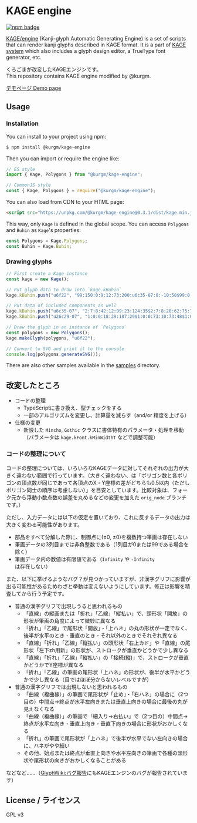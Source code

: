 # KAGE engine

[![npm badge](https://img.shields.io/npm/v/@kurgm/kage-engine)](https://www.npmjs.com/package/@kurgm/kage-engine)

[KAGE/engine](http://fonts.jp/engine.html) (Kanji-glyph Automatic Generating Engine) is a set of scripts that can render kanji glyphs described in KAGE format.
It is a part of [KAGE system](http://fonts.jp/kage.html) which also includes a glyph design editor, a TrueType font generator, etc.

くろごまが改変したKAGEエンジンです。  
This repository contains KAGE engine modified by @kurgm. 

[デモページ Demo page](https://kurgm.github.io/kage-engine/)

## Usage

### Installation

You can install to your project using npm:
```sh
$ npm install @kurgm/kage-engine
```
Then you can import or require the engine like:
```js
// ES style
import { Kage, Polygons } from "@kurgm/kage-engine";

// CommonJS style
const { Kage, Polygons } = require("@kurgm/kage-engine");
```

You can also load from CDN to your HTML page:
```html
<script src="https://unpkg.com/@kurgm/kage-engine@0.3.1/dist/kage.min.js"></script>
```
This way, only `Kage` is defined in the global scope. You can access `Polygons` and `Buhin` as `Kage`'s properties:
```js
const Polygons = Kage.Polygons;
const Buhin = Kage.Buhin;
```

### Drawing glyphs

```js
// First create a Kage instance
const kage = new Kage();

// Put glyph data to draw into `kage.kBuhin`
kage.kBuhin.push("u6f22", "99:150:0:9:12:73:200:u6c35-07:0:-10:50$99:0:0:54:10:190:199:u26c29-07");

// Put data of included components as well
kage.kBuhin.push("u6c35-07", "2:7:8:42:12:99:23:124:35$2:7:8:20:62:75:71:97:85$2:7:8:12:123:90:151:81:188$2:2:7:63:144:109:118:188:51");
kage.kBuhin.push("u26c29-07", "1:0:0:18:29:187:29$1:0:0:73:10:73:48$1:0:0:132:10:132:48$1:12:13:44:59:44:87$1:2:2:44:59:163:59$1:22:23:163:59:163:87$1:2:2:44:87:163:87$1:0:0:32:116:176:116$1:0:0:21:137:190:137$7:32:7:102:59:102:123:102:176:10:190$2:7:0:105:137:126:169:181:182");

// Draw the glyph in an instance of `Polygons`
const polygons = new Polygons();
kage.makeGlyph(polygons, "u6f22");

// Convert to SVG and print it to the console
console.log(polygons.generateSVG());
```

There are also other samples available in the [samples](samples/) directory.

## 改変したところ

- コードの整理
  - TypeScriptに書き換え、型チェックをする
  - 一部のアルゴリズムを変更し、計算量を減らす（and/or 精度を上げる）
- 仕様の変更
  - 新設した `Mincho`, `Gothic` クラスに書体特有のパラメータ・処理を移動（パラメータは `kage.kFont.kMinWidthT` などで調整可能）

### コードの整理について

コードの整理については、いろいろなKAGEデータに対してそれぞれの出力が大きく違わない範囲で行っています。（大きく違わない、は「ポリゴン数と各ポリゴンの頂点数が同じであって各頂点のX・Y座標の差がどちらも0.5以内（ただしポリゴン同士の順序は考慮しない）」を目安としています。比較対象は、フォーク元から浮動小数点数の誤差を丸めるなどの変更を加えた `orig_node` ブランチです。）

ただし、入力データには以下の仮定を置いており、これに反するデータの出力は大きく変わる可能性があります。

- 部品をすべて分解した際に、制御点に(±0, ±0)を複数持つ筆画は存在しない
- 筆画データの3列目までは非負整数である（1列目が0または99である場合を除く）
- 筆画データ内の数値は有限値である（`Infinity` や `-Infinity` は存在しない）

また、以下に挙げるようなバグ？が見つかっていますが、非漢字グリフに影響が出る可能性があるためわざと挙動は変えないようにしています。修正は影響を精査してから行う予定です。

- 普通の漢字グリフで出現しうると思われるもの
  - 「直線」の縦画または「折れ」「乙線」「縦払い」で、頭形状「開放」の形状が筆画の角度によって微妙に異なる
  - 「折れ」「乙線」で尾形状「開放」・「上ハネ」の丸の形状が一定でなく、後半が水平のとき・垂直のとき・それ以外のときでそれぞれ異なる
  - 「直線」「折れ」「乙線」「縦払い」の頭形状「右上カド」や「直線」の尾形状「左下zh用新」の形状が、ストロークが垂直かどうかで少し異なる
  - 「直線」「折れ」「乙線」「縦払い」の「接続(縦)」で、ストロークが垂直かどうかでY座標が異なる
  - 「折れ」「乙線」の筆画の尾形状「上ハネ」の形状が、後半が水平かどうかで少し異なる（目ではほぼ分からないレベルですが）
- 普通の漢字グリフでは出現しないと思われるもの
  - 「曲線（複曲線）」の筆画で尾形状が「止め」・「右ハネ」の場合に（2つ目の）中間点→終点が水平左向きまたは垂直上向きの場合に最後の丸が見えなくなる
  - 「曲線（複曲線）」の筆画で「細入り→右払い」で（2つ目の）中間点→終点が水平左向き・垂直上向き・垂直下向きの場合に形状がおかしくなる
  - 「折れ」の筆画で尾形状が「上ハネ」で後半が水平でない左向きの場合に、ハネがやや細い
  - その他、始点または終点が垂直上向きや水平左向きの筆画で各種の頭形状や尾形状の向きがおかしくなることがある

などなど……（[GlyphWiki:バグ報告](http://glyphwiki.org/wiki/GlyphWiki:%E3%83%90%E3%82%B0%E5%A0%B1%E5%91%8A)にもKAGEエンジンのバグが報告されています）

## License / ライセンス

GPL v3
